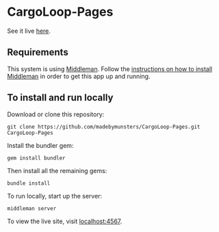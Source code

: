 # CargoLoop-Pages

See it live [here](https://madebymunsters.github.io/CargoLoop-Pages/).

## Requirements

This system is using [Middleman](https://middlemanapp.com/). Follow the [instructions on how to install Middleman](https://middlemanapp.com/basics/install/) in order to get this app up and running.

## To install and run locally

Download or clone this repository:

`git clone https://github.com/madebymunsters/CargoLoop-Pages.git CargoLoop-Pages`

Install the bundler gem:

`gem install bundler`

Then install all the remaining gems:

`bundle install`

To run locally, start up the server:

`middleman server`

To view the live site, visit [localhost:4567](http://localhost:4567).
